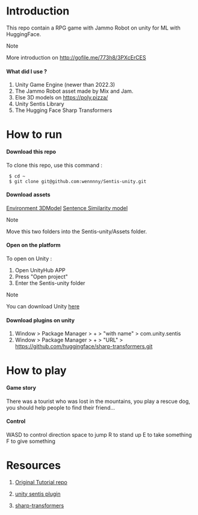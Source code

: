 # Introduction
This repo contain a RPG game with Jammo Robot on unity for ML with HuggingFace.

>[!NOTE]
>More introduction on http://gofile.me/773h8/3PXcErCES

#### What did I use ?

1. Unity Game Engine (newer than 2022.3)
2. The Jammo Robot asset made by Mix and Jam.
3. Else 3D models on https://poly.pizza/ 
4. Unity Sentis Library
5. The Hugging Face Sharp Transformers



# How to run 

#### Download this repo

To clone this repo, use this command : 

```
 $ cd ~
 $ git clone git@github.com:wennnny/Sentis-unity.git
```

#### Download assets
[Environment 3DModel](http://gofile.me/773h8/Y2wRIsbiG)
[Sentence Similarity model](http://gofile.me/773h8/5aZTBdf73)

>[!NOTE]
>Move this two folders into the Sentis-unity/Assets folder.

#### Open on the platform

To open on Unity :

1. Open UnityHub APP
2. Press "Open project"
3. Enter the Sentis-unity folder

>[!NOTE]
>You can download Unity [here](https://unity.com/cn/download)

#### Download plugins on unity
1. Window > Package Manager > + > "with name" > com.unity.sentis
2. Window > Package Manager > + > "URL" > https://github.com/huggingface/sharp-transformers.git


# How to play

#### Game story
There was a tourist who was lost in the mountains, you play a rescue dog, you should help people to find their friend...

#### Control
WASD to control direction
space to jump
R to stand up
E to take something
F to give something

# Resources 

1. [Original Tutorial repo](https://thomassimonini.medium.com/building-a-smart-robot-ai-using-hugging-face-and-unity-a78724810545)

2. [unity sentis plugin](https://unity.com/cn/products/sentis)
3. [sharp-transformers](https://github.com/huggingface/sharp-transformers.git)



